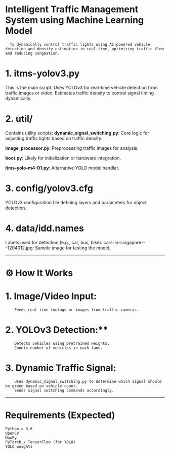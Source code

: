    # Intelligent Traffic Management System using Machine Learning Model
       
      To dynamically control traffic lights using AI-powered vehicle detection and density estimation in real-time, optimizing traffic flow and reducing congestion.

# 1. itms-yolov3.py
This is the main script.
Uses YOLOv3 for real-time vehicle detection from traffic images or video.
Estimates traffic density to control signal timing dynamically.

# 2. util/
Contains utility scripts:
**dynamic_signal_switching.py**: Core logic for adjusting traffic lights based on traffic density.

**image_processor.py**: Preprocessing traffic images for analysis.

**boot.py**: Likely for initialization or hardware integration.

**itms-yolo-m4-01.py**: Alternative YOLO model handler.

# 3. config/yolov3.cfg
YOLOv3 configuration file defining layers and parameters for object detection.

# 4. data/idd.names
Labels used for detection (e.g., car, bus, bike).
cars-in-singapore---1204012.jpg: Sample image for testing the model.

__________________________________________________________________________________________________________


# ⚙️ How It Works
   # 1. Image/Video Input:
        Feeds real-time footage or images from traffic cameras.

   # 2. YOLOv3 Detection:**
        Detects vehicles using pretrained weights.
        Counts number of vehicles in each lane.

  # 3. Dynamic Traffic Signal:
        Uses dynamic_signal_switching.py to determine which signal should be green based on vehicle count.
        Sends signal switching commands accordingly.

 _______________________________________________________________________________________________________________

 
# Requirements (Expected)
    Python ≥ 3.6
    OpenCV
    NumPy
    PyTorch / TensorFlow (for YOLO)
    YOLO weights

